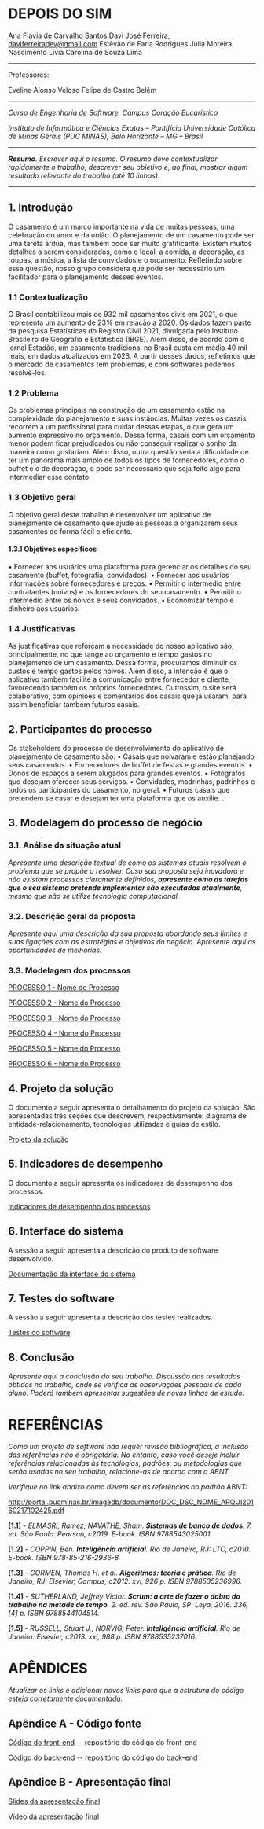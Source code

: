 # DEPOIS DO SIM


Ana Flávia de Carvalho Santos
Davi José Ferreira, daviferreiradev@gmail.com
Estêvão de Faria Rodrigues
Júlia Moreira Nascimento
Lívia Carolina de Souza Lima

---

Professores:

Eveline Alonso Veloso
Felipe de Castro Belém

---

_Curso de Engenharia de Software, Campus Coração Eucarístico_

_Instituto de Informática e Ciências Exatas – Pontifícia Universidade Católica de Minas Gerais (PUC MINAS), Belo Horizonte – MG – Brasil_

---

_**Resumo**. Escrever aqui o resumo. O resumo deve contextualizar rapidamente o trabalho, descrever seu objetivo e, ao final, 
mostrar algum resultado relevante do trabalho (até 10 linhas)._

---


## 1. Introdução

O casamento é um marco importante na vida de muitas pessoas, uma celebração do amor e da união. O planejamento de um casamento pode ser uma tarefa árdua, mas também pode ser muito gratificante. Existem muitos detalhes a serem considerados, como o local, a comida, a decoração, as roupas, a música, a lista de convidados e o orçamento. Refletindo sobre essa questão, nosso grupo considera que pode ser necessário um facilitador para o planejamento desses eventos. 

### 1.1 Contextualização

O Brasil contabilizou mais de 932 mil casamentos civis em 2021, o que representa um aumento de 23% em relação a 2020. Os dados fazem parte da pesquisa Estatísticas do Registro Civil 2021, divulgada pelo Instituto Brasileiro de Geografia e Estatística (IBGE). Além disso, de acordo com o jornal Estadão, um casamento tradicional no Brasil custa em média 40 mil reais, em dados atualizados em 2023. A partir desses dados, refletimos que o mercado de casamentos tem problemas, e com softwares podemos resolvê-los. 

### 1.2 Problema

Os problemas principais na construção de um casamento estão na complexidade do planejamento e suas instâncias. Muitas vezes os casais recorrem a um profissional para cuidar dessas etapas, o que gera um aumento expressivo no orçamento. Dessa forma, casais com um orçamento menor podem ficar prejudicados ou não conseguir realizar o sonho da maneira como gostariam. Além disso, outra questão seria a dificuldade de ter um panorama mais amplo de todos os tipos de fornecedores, como o buffet e o de decoração, e pode ser necessário que seja feito algo para intermediar esse contato. 

### 1.3 Objetivo geral

O objetivo geral deste trabalho é desenvolver um aplicativo de planejamento de casamento que ajude as pessoas a organizarem seus casamentos de forma fácil e eficiente. 

#### 1.3.1 Objetivos específicos

• Fornecer aos usuários uma plataforma para gerenciar os detalhes do seu casamento (buffet, fotografia, convidados).
• Fornecer aos usuários informações sobre fornecedores e preços.
• Permitir o intermédio entre contratantes (noivos) e os fornecedores do seu casamento.
• Permitir o intermédio entre os noivos e seus convidados.
• Economizar tempo e dinheiro aos usuários.

### 1.4 Justificativas

As justificativas que reforçam a necessidade do nosso aplicativo são, principalmente, no que tange ao orçamento e tempo gastos no planejamento de um casamento. Dessa forma, procuramos diminuir os custos e tempo gastos pelos noivos. Além disso, a intenção é que o aplicativo também facilite a comunicação entre fornecedor e cliente, favorecendo também os próprios fornecedores. Outrossim, o site será colaborativo, com opiniões e comentários dos casais que já usaram, para assim beneficiar também futuros casais. 

## 2. Participantes do processo

Os stakeholders do processo de desenvolvimento do aplicativo de planejamento de casamento são:
• Casais que noivaram e estão planejando seus casamentos.
• Fornecedores de buffet de festas e grandes eventos.
• Donos de espaços a serem alugados para grandes eventos.
• Fotógrafos que desejam oferecer seus serviços.
• Convidados, madrinhas, padrinhos e todos os participantes do casamento, no geral.
• Futuros casais que pretendem se casar e desejam ter uma plataforma que os auxilie. .

## 3. Modelagem do processo de negócio

### 3.1. Análise da situação atual

_Apresente uma descrição textual de como os sistemas atuais resolvem o problema que se propõe a resolver.  Caso sua proposta seja inovadora e não existam processos claramente definidos, **apresente como as tarefas que o seu sistema pretende implementar são executadas atualmente**, mesmo que não se utilize tecnologia computacional._

### 3.2. Descrição geral da proposta

_Apresente aqui uma descrição da sua proposta abordando seus limites e suas ligações com as estratégias e objetivos do negócio. Apresente aqui as oportunidades de melhorias._

### 3.3. Modelagem dos processos

[PROCESSO 1 - Nome do Processo](processo-1-nome-do-processo.md "Detalhamento do Processo 1.")

[PROCESSO 2 - Nome do Processo](processo-2-nome-do-processo.md "Detalhamento do Processo 2.")

[PROCESSO 3 - Nome do Processo](processo-3-nome-do-processo.md "Detalhamento do Processo 3.")

[PROCESSO 4 - Nome do Processo](processo-4-nome-do-processo.md "Detalhamento do Processo 4.")

[PROCESSO 5 - Nome do Processo](processo-5-nome-do-processo.md "Detalhamento do Processo 5.")

[PROCESSO 6 - Nome do Processo](processo-6-nome-do-processo.md "Detalhamento do Processo 6.")

## 4. Projeto da solução

O documento a seguir apresenta o detalhamento do projeto da solução. São apresentadas três seções que descrevem, respectivamente: diagrama de entidade-relacionamento, tecnologias utilizadas e guias de estilo.

[Projeto da solução](solution-design.md "Detalhamento do projeto da solução: der, tecnologias e guias de estilo.")


## 5. Indicadores de desempenho

O documento a seguir apresenta os indicadores de desempenho dos processos.

[Indicadores de desempenho dos processos](performance-indicators.md)


## 6. Interface do sistema

A sessão a seguir apresenta a descrição do produto de software desenvolvido. 

[Documentação da interface do sistema](interface.md)

## 7. Testes do software

A sessão a seguir apresenta a descrição dos testes realizados. 

[Testes do software](tests.md)

## 8. Conclusão

_Apresente aqui a conclusão do seu trabalho. Discussão dos resultados obtidos no trabalho, onde se verifica as observações pessoais de cada aluno. Poderá também apresentar sugestões de novas linhas de estudo._

# REFERÊNCIAS

_Como um projeto de software não requer revisão bibliográfica, a inclusão das referências não é obrigatória. No entanto, caso você deseje incluir referências relacionadas às tecnologias, padrões, ou metodologias que serão usadas no seu trabalho, relacione-as de acordo com a ABNT._

_Verifique no link abaixo como devem ser as referências no padrão ABNT:_

http://portal.pucminas.br/imagedb/documento/DOC_DSC_NOME_ARQUI20160217102425.pdf

**[1.1]** - _ELMASRI, Ramez; NAVATHE, Sham. **Sistemas de banco de dados**. 7. ed. São Paulo: Pearson, c2019. E-book. ISBN 9788543025001._

**[1.2]** - _COPPIN, Ben. **Inteligência artificial**. Rio de Janeiro, RJ: LTC, c2010. E-book. ISBN 978-85-216-2936-8._

**[1.3]** - _CORMEN, Thomas H. et al. **Algoritmos: teoria e prática**. Rio de Janeiro, RJ: Elsevier, Campus, c2012. xvi, 926 p. ISBN 9788535236996._

**[1.4]** - _SUTHERLAND, Jeffrey Victor. **Scrum: a arte de fazer o dobro do trabalho na metade do tempo**. 2. ed. rev. São Paulo, SP: Leya, 2016. 236, [4] p. ISBN 9788544104514._

**[1.5]** - _RUSSELL, Stuart J.; NORVIG, Peter. **Inteligência artificial**. Rio de Janeiro: Elsevier, c2013. xxi, 988 p. ISBN 9788535237016._



# APÊNDICES


_Atualizar os links e adicionar novos links para que a estrutura do código esteja corretamente documentada._


## Apêndice A - Código fonte

[Código do front-end](../src/front) -- repositório do código do front-end

[Código do back-end](../src/back)  -- repositório do código do back-end


## Apêndice B - Apresentação final


[Slides da apresentação final](presentations/)


[Vídeo da apresentação final](video/)






